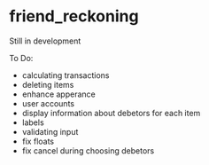 # friend_reckoning

Still in development

To Do:

- calculating transactions
- deleting items
- enhance apperance
- user accounts
- display information about debetors for each item
- labels
- validating input
- fix floats
- fix cancel during choosing debetors
